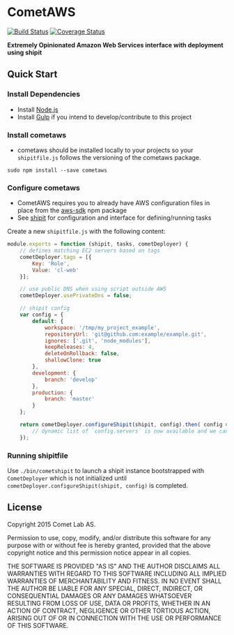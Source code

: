 # CometAWS

[![Build Status](https://travis-ci.org/cometcult/cometaws.svg?branch=master)](https://travis-ci.org/cometcult/cometaws)
[![Coverage Status](https://coveralls.io/repos/cometcult/cometaws/badge.svg?branch=master&service=github)](https://coveralls.io/github/cometcult/cometaws?branch=master)

__Extremely Opinionated Amazon Web Services interface with deployment using shipit__

## Quick Start

### Install Dependencies

* Install [Node.js](https://nodejs.org/download/)
* Install [Gulp](https://github.com/gulpjs/gulp/) if you intend to develop/contribute to this project

### Install cometaws

* cometaws should be installed locally to your projects so your `shipitfile.js` follows the versioning of the cometaws package.
```
sudo npm install --save cometaws
```

### Configure cometaws

* CometAWS requires you to already have AWS configuration files in place from the [aws-sdk](https://github.com/aws/aws-sdk-js) npm package
* See [shipit](https://github.com/shipitjs/shipit) for configuration and interface for defining/running tasks

Create a new `shipitfile.js` with the following content:
```js 
module.exports = function (shipit, tasks, cometDeployer) {
    // defines matching EC2 servers based on tags
    cometDeployer.tags = [{
        Key: 'Role',
        Value: 'cl-web'
    }];

    // use public DNS when using script outside AWS
    cometDeployer.usePrivateDns = false;

    // shipit config
    var config = {
        default: {
            workspace: '/tmp/my_project_example',
            repositoryUrl: 'git@github.com:example/example.git',
            ignores: ['.git', 'node_modules'],
            keepReleases: 4,
            deleteOnRollback: false,
            shallowClone: true
        },
        development: {
            branch: 'develop'
        },
        production: {
            branch: 'master'
        }
    };

    return cometDeployer.configureShipit(shipit, config).then( config => {
        // dynamic list of `config.servers` is now available and we can define shipit tasks
    });
```

### Running shipitfile

Use `./bin/cometshipit` to launch a shipit instance bootstrapped with `CometDeployer` which
is not initialized until `cometDeployer.configureShipit(shipit, config)` is completed.

## License

Copyright 2015 Comet Lab AS.

Permission to use, copy, modify, and/or distribute this software for any purpose with or without fee is hereby granted, provided that the above copyright notice and this permission notice appear in all copies.

THE SOFTWARE IS PROVIDED "AS IS" AND THE AUTHOR DISCLAIMS ALL WARRANTIES WITH REGARD TO THIS SOFTWARE INCLUDING ALL IMPLIED WARRANTIES OF MERCHANTABILITY AND FITNESS. IN NO EVENT SHALL THE AUTHOR BE LIABLE FOR ANY SPECIAL, DIRECT, INDIRECT, OR CONSEQUENTIAL DAMAGES OR ANY DAMAGES WHATSOEVER RESULTING FROM LOSS OF USE, DATA OR PROFITS, WHETHER IN AN ACTION OF CONTRACT, NEGLIGENCE OR OTHER TORTIOUS ACTION, ARISING OUT OF OR IN CONNECTION WITH THE USE OR PERFORMANCE OF THIS SOFTWARE.
